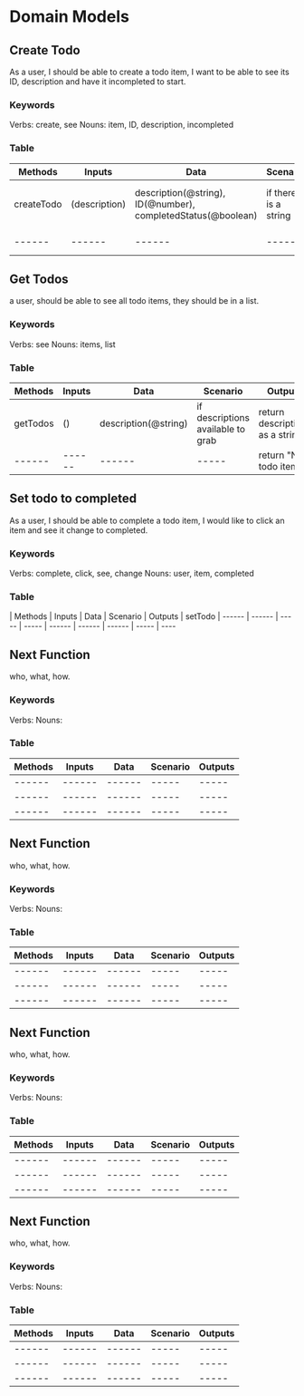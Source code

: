 # Domain Models

## Create Todo

As a user,
I should be able to create a todo item,
I want to be able to see its ID, description and have it incompleted to start.


### Keywords

Verbs: create, see
Nouns: item, ID, description, incompleted

### Table

| Methods | Inputs | Data | Scenario | Outputs
| ------ | ------ | ------ | ----- | -----
| createTodo | (description) | description(@string), ID(@number), completedStatus(@boolean) | if there is a string | return a string with the description
| ------ | ------ | ------ | ----- | return false

## Get Todos

a user,
should be able to see all todo items,
they should be in a list.

### Keywords

Verbs:  see
Nouns: items, list

### Table

| Methods | Inputs | Data | Scenario | Outputs
| ------ | ------ | ------ | ----- | -----
| getTodos | () | description(@string) | if descriptions available to grab  | return descriptions as a string
| ------ | ------ | ------ | ----- | return "No todo items"

## Set todo to completed

As a user,
I should be able to complete a todo item,
I would like to click an item and see it change to completed.

### Keywords

Verbs: complete, click, see, change
Nouns: user, item, completed

### Table

| Methods | Inputs | Data | Scenario | Outputs
| setTodo | ------ | ------ | ----- | -----
| ------ | ------ | ------ | ----- | ----

## Next Function

who,
what,
how.

### Keywords

Verbs: 
Nouns: 

### Table

| Methods | Inputs | Data | Scenario | Outputs
| ------ | ------ | ------ | ----- | -----
| ------ | ------ | ------ | ----- | -----
| ------ | ------ | ------ | ----- | -----
| ------ | ------ | ------ | ----- | -----

## Next Function

who,
what,
how.

### Keywords

Verbs: 
Nouns: 

### Table

| Methods | Inputs | Data | Scenario | Outputs
| ------ | ------ | ------ | ----- | -----
| ------ | ------ | ------ | ----- | -----
| ------ | ------ | ------ | ----- | -----
| ------ | ------ | ------ | ----- | -----

## Next Function

who,
what,
how.

### Keywords

Verbs: 
Nouns: 

### Table

| Methods | Inputs | Data | Scenario | Outputs
| ------ | ------ | ------ | ----- | -----
| ------ | ------ | ------ | ----- | -----
| ------ | ------ | ------ | ----- | -----
| ------ | ------ | ------ | ----- | -----

## Next Function

who,
what,
how.

### Keywords

Verbs: 
Nouns: 

### Table

| Methods | Inputs | Data | Scenario | Outputs
| ------ | ------ | ------ | ----- | -----
| ------ | ------ | ------ | ----- | -----
| ------ | ------ | ------ | ----- | -----
| ------ | ------ | ------ | ----- | -----
